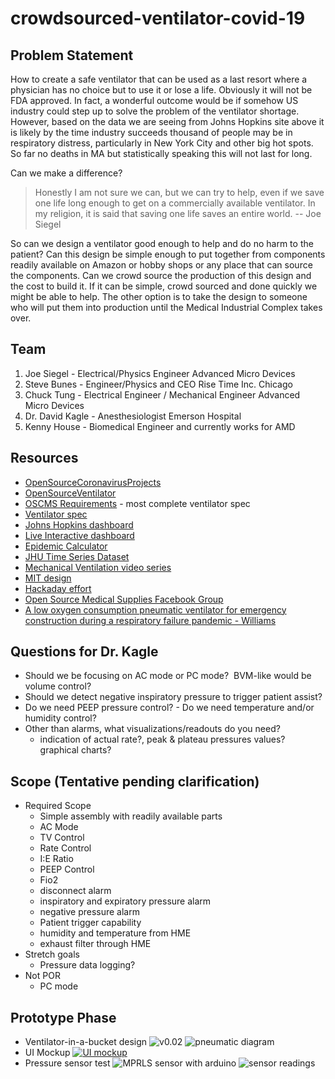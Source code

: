 # crowdsourced-ventilator-covid-19
## Problem Statement
How to create a safe ventilator that can be used as a last resort where a physician has no choice but to use it or lose a life.  Obviously it will not be FDA approved.  In fact, a wonderful outcome would be if somehow US industry could step up to solve the problem of the ventilator shortage.  However, based on the data we are seeing from Johns Hopkins site above it is likely by the time industry succeeds thousand of people may be in respiratory distress,  particularly in New York City and other big hot spots.  So far no deaths in MA but statistically speaking this will not last for long.

Can we make a difference?
> Honestly I am not sure we can,  but we can try to help, even if we save one life long enough to get on a commercially available ventilator.  In my religion, it is said that saving one life saves an entire world.
-- Joe Siegel

So can we design a ventilator good enough to help and do no harm to the patient?   Can this design be simple enough to put together from components readily available on Amazon or hobby shops or any place that can source the components.  Can we crowd source the production of this design and the cost to build it.  If it can be simple, crowd sourced and done quickly we might be able to help.  The other option is to take the design to someone who will put them into production until the Medical Industrial Complex takes over.

## Team
1. Joe Siegel - Electrical/Physics Engineer  Advanced Micro Devices
1. Steve Bunes - Engineer/Physics and CEO Rise Time Inc. Chicago
1. Chuck Tung - Electrical Engineer / Mechanical Engineer Advanced Micro Devices
1. Dr. David Kagle - Anesthesiologist Emerson Hospital
1. Kenny House - Biomedical Engineer and currently works for AMD 


## Resources
- [OpenSourceCoronavirusProjects](https://github.com/cyborg527/OpenSourceCoronavirusProjects)
- [OpenSourceVentilator](https://opensourceventilator.ie/)
- [OSCMS Requirements](https://docs.google.com/document/d/15kqUPPI7bYL6dnCetOeDSyE8IG5pHVmtg8Ju4yzGlF8/edit?fbclid=IwAR31p6i7iZhFuL7ejLUs5mz9gmRXWi1kWoOG2wR_Lyqr3UgzaOcz6t2VNlk#heading=h.1pr0nkc86xgg) - most complete ventilator spec
- [Ventilator spec](https://drive.google.com/open?id=1mXAS4-lcwsU2nRVF3crRuBIVWJfbnB5P)
- [Johns Hopkins dashboard](https://gisanddata.maps.arcgis.com/apps/opsdashboard/index.html#/bda7594740fd40299423467b48e9ecf6)
- [Live Interactive dashboard](https://datastudio.google.com/embed/reporting/f56febd8-5c42-4191-bcea-87a3396f4508/page/k1XIB)
- [Epidemic Calculator](http://gabgoh.github.io/COVID/index.html)
- [JHU Time Series Dataset](https://github.com/CSSEGISandData/COVID-19/tree/master/csse_covid_19_data)
- [Mechanical Ventilation video series](https://www.youtube.com/watch?v=i6hmGVBbIJk)
- [MIT design](https://www.fastcompany.com/1661942/mit-students-invent-100-ventilator-for-disaster-zones)
- [Hackaday effort](https://hackaday.com/2020/03/12/ultimate-medical-hackathon-how-fast-can-we-design-and-deploy-an-open-source-ventilator/)
- [Open Source Medical Supplies Facebook Group](https://www.facebook.com/groups/670932227050506/post_tags/?post_tag_id=674736673336728)
- [A low oxygen consumption pneumatic ventilator for emergency construction during a respiratory failure pandemic - Williams](https://l.facebook.com/l.php?u=https%3A%2F%2Flookaside.fbsbx.com%2Ffile%2FWilliams_et_al-2010-Anaesthesia.pdf%3Ftoken%3DAWx69kPx0nI5HEpVeaNy24bn4q1GDzC0sXTHRSZhE5KIxPyQ67eEu4S7N0iHn_JngGeEK6sNljjXqsA0bA2tAop5FZhIAJotbVWZG8MHPUSA61l7TgDelxZyH2fv6vmKNmL1gULxPK_-b8P3h3ojDA-C_5E6aT0WHfSQDe-etnz0yQ&h=AT3qvgoCUalOjiZATD5rFSJ50BaXUBusOQzW24deVutMAoYmEEW2gb7SYGIeyHJHv5q-TYAeBxpWslhvpChvipB0kV3w04YnqNlw6mtW9Ulel8722b-9MIDKZM1h07lpOwy1N8V3uD4&__tn__=H-R&c[0]=AT2hPfdfSJtkRwnPiZanBKqyTAIH8YzXrv1SWUdh0CvUafrDPVMH3qYw4MAtS64r40eAcNFiGvjK22xvQ87VvWOnltyAbapza0FJKsrX69uNKpJWSq5YWYZUeS-ccZNzSWObEsIWBGhfaV-nHj7KMA)

## Questions for Dr. Kagle
- Should we be focusing on AC mode or PC mode?  BVM-like would be volume control? 
- Should we detect negative inspiratory pressure to trigger patient assist? 
- Do we need PEEP pressure control? - Do we need temperature and/or humidity control? 
- Other than alarms, what visualizations/readouts do you need?    
  - indication of actual rate?, peak & plateau pressures values? graphical charts? 

## Scope (Tentative pending clarification)
- Required Scope
  - Simple assembly with readily available parts
  - AC Mode
  - TV Control
  - Rate Control
  - I:E Ratio
  - PEEP Control
  - Fio2
  - disconnect alarm
  - inspiratory and expiratory pressure alarm
  - negative pressure alarm
  - Patient trigger capability
  - humidity and temperature from HME
  - exhaust filter through HME
- Stretch goals
  - Pressure data logging?
- Not POR
  - PC mode

## Prototype Phase
- Ventilator-in-a-bucket design
![v0.02](https://i.imgur.com/abTtjd9.png)
![pneumatic diagram](https://i.imgur.com/aHmrQsf.png)
- UI Mockup
[![UI mockup](https://i.imgur.com/UrTEmbm.jpg)](https://youtu.be/7QR5tj20Ex0)
- Pressure sensor test
![MPRLS sensor with arduino](https://media.discordapp.net/attachments/690652109129121875/691836106118922280/image0.jpg?width=854&height=641)
![sensor readings](https://media.discordapp.net/attachments/690652109129121875/691836174578352138/unknown.png)
